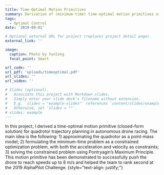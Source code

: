 ```yaml
---
title: Time-Optimal Motion Primitives 
summary: Derivation of (minimum-time) time-optimal motion primitives using Pontryagin's Maximum Principle
tags:
  - Optimal Control 
date: '2019-09-01'

# Optional external URL for project (replaces project detail page).
external_link: ''

image:
  caption: Photo by Yunlong 
  focal_point: Smart

url_code: ''
url_pdf: 'uploads/timeoptimal.pdf'
url_slides: ''
url_video: ''

# Slides (optional).
#   Associate this project with Markdown slides.
#   Simply enter your slide deck's filename without extension.
#   E.g. `slides = "example-slides"` references `content/slides/example-slides.md`.
#   Otherwise, set `slides = ""`.
# slides: example
---
```


In this project, I derived a time-optimal motion primitive (closed-form solution) for quadrotor trajectory planning in autonomous drone racing. 
The main idea is the following: 1) approximating the quadrotor as a point-mass model;
2) formulating the minimum-time problem as a constrained optimization problem, with both the acceleration and velocity as constraints;
3) solving the constrained problem using Pontryagin’s Maximum Principle.
This motion primitive has been demonstrated to successfully push the drone to reach speeds up to 8 m/s and helped the team to rank second at the 2019 AlphaPilot Challenge.
{style="text-align: justify;"}

